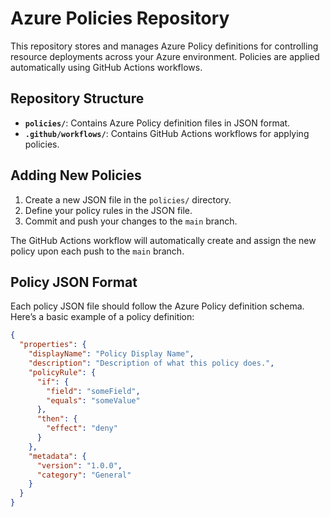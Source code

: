 # Azure Policies Repository

This repository stores and manages Azure Policy definitions for controlling resource deployments across your Azure environment. Policies are applied automatically using GitHub Actions workflows.

## Repository Structure

- **`policies/`**: Contains Azure Policy definition files in JSON format.
- **`.github/workflows/`**: Contains GitHub Actions workflows for applying policies.

## Adding New Policies

1. Create a new JSON file in the `policies/` directory.
2. Define your policy rules in the JSON file.
3. Commit and push your changes to the `main` branch.

The GitHub Actions workflow will automatically create and assign the new policy upon each push to the `main` branch.

## Policy JSON Format

Each policy JSON file should follow the Azure Policy definition schema. Here’s a basic example of a policy definition:

```json
{
  "properties": {
    "displayName": "Policy Display Name",
    "description": "Description of what this policy does.",
    "policyRule": {
      "if": {
        "field": "someField",
        "equals": "someValue"
      },
      "then": {
        "effect": "deny"
      }
    },
    "metadata": {
      "version": "1.0.0",
      "category": "General"
    }
  }
}